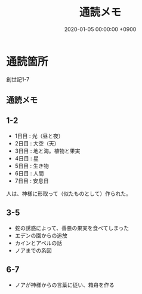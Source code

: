 ﻿---
layout: post
title:  通読メモ
date:   2020-01-05 00:00:00 +0900
categories: jekyll update
tags:
- jekyll
---

# 通読箇所
創世記1-7

## 通読メモ
## 1-2
- 1日目 : 光（昼と夜）
- 2日目 : 大空（天）
- 3日目 : 地と海。植物と果実
- 4日目 : 星
- 5日目 : 生き物
- 6日目 : 人間
- 7日目 : 安息日

人は、神様に形取って（似たものとして）作られた。

## 3-5
- 蛇の誘惑によって、善悪の果実を食べてしまった
- エデンの園からの追放
- カインとアベルの話
- ノアまでの系図

## 6-7
- ノアが神様からの言葉に従い、箱舟を作る
